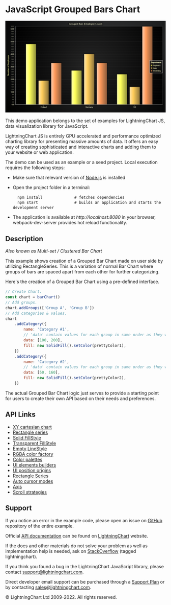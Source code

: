 # JavaScript Grouped Bars Chart

![JavaScript Grouped Bars Chart](groupedBars-darkGold.png)

This demo application belongs to the set of examples for LightningChart JS, data visualization library for JavaScript.

LightningChart JS is entirely GPU accelerated and performance optimized charting library for presenting massive amounts of data. It offers an easy way of creating sophisticated and interactive charts and adding them to your website or web application.

The demo can be used as an example or a seed project. Local execution requires the following steps:

-   Make sure that relevant version of [Node.js](https://nodejs.org/en/download/) is installed
-   Open the project folder in a terminal:

          npm install              # fetches dependencies
          npm start                # builds an application and starts the development server

-   The application is available at _http://localhost:8080_ in your browser, webpack-dev-server provides hot reload functionality.


## Description

_Also known as Multi-set / Clustered Bar Chart_

This example shows creation of a Grouped Bar Chart made on user side by utilizing RectangleSeries. This is a variation of normal Bar Chart where groups of bars are spaced apart from each other for further categorizing.

Here's the creation of a Grouped Bar Chart using a pre-defined interface.

```javascript
// Create Chart.
const chart = barChart()
// Add groups.
chart.addGroups(['Group A', 'Group B'])
// Add categories & values.
chart
    .addCategory({
        name: 'Category #1',
        // 'data' contain values for each group in same order as they were defined before.
        data: [100, 200],
        fill: new SolidFill().setColor(prettyColor1),
    })
    .addCategory({
        name: 'Category #2',
        // 'data' contain values for each group in same order as they were defined before.
        data: [50, 160],
        fill: new SolidFill().setColor(prettyColor2),
    })
```

The actual Grouped Bar Chart logic just serves to provide a starting point for users to create their own API based on their needs and preferences.


## API Links

* [XY cartesian chart]
* [Rectangle series]
* [Solid FillStyle]
* [Transparent FillStyle]
* [Empty LineStyle]
* [RGBA color factory]
* [Color palettes]
* [UI elements builders]
* [UI position origins]
* [Rectangle Series]
* [Auto cursor modes]
* [Axis]
* [Scroll strategies]


## Support

If you notice an error in the example code, please open an issue on [GitHub][0] repository of the entire example.

Official [API documentation][1] can be found on [LightningChart][2] website.

If the docs and other materials do not solve your problem as well as implementation help is needed, ask on [StackOverflow][3] (tagged lightningchart).

If you think you found a bug in the LightningChart JavaScript library, please contact support@lightningchart.com.

Direct developer email support can be purchased through a [Support Plan][4] or by contacting sales@lightningchart.com.

[0]: https://github.com/Arction/
[1]: https://lightningchart.com/lightningchart-js-api-documentation/
[2]: https://lightningchart.com
[3]: https://stackoverflow.com/questions/tagged/lightningchart
[4]: https://lightningchart.com/support-services/

© LightningChart Ltd 2009-2022. All rights reserved.


[XY cartesian chart]: https://lightningchart.com/lightningchart-js-api-documentation/v4.1.0/classes/ChartXY.html
[Rectangle series]: https://lightningchart.com/lightningchart-js-api-documentation/v4.1.0/classes/RectangleSeries.html
[Solid FillStyle]: https://lightningchart.com/lightningchart-js-api-documentation/v4.1.0/classes/SolidFill.html
[Transparent FillStyle]: https://lightningchart.com/lightningchart-js-api-documentation/v4.1.0/variables/emptyFill-1.html
[Empty LineStyle]: https://lightningchart.com/lightningchart-js-api-documentation/v4.1.0/variables/emptyLine.html
[RGBA color factory]: https://lightningchart.com/lightningchart-js-api-documentation/v4.1.0/functions/ColorRGBA.html
[Color palettes]: https://lightningchart.com/lightningchart-js-api-documentation/v4.1.0/variables/ColorPalettes.html
[UI elements builders]: https://lightningchart.com/lightningchart-js-api-documentation/v4.1.0/variables/UIElementBuilders.html
[UI position origins]: https://lightningchart.com/lightningchart-js-api-documentation/v4.1.0/variables/UIOrigins.html
[Rectangle Series]: https://lightningchart.com/lightningchart-js-api-documentation/v4.1.0/classes/RectangleSeries.html
[Auto cursor modes]: https://lightningchart.com/lightningchart-js-api-documentation/v4.1.0/enums/AutoCursorModes.html
[Axis]: https://lightningchart.com/lightningchart-js-api-documentation/v4.1.0/classes/Axis.html
[Scroll strategies]: https://lightningchart.com/lightningchart-js-api-documentation/v4.1.0/variables/AxisScrollStrategies.html

